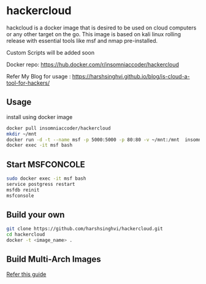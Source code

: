 # hackercloud
hackcloud is a docker image that is desired to be used on cloud computers or any other target on the go.
This image is based on kali linux rolling release with essential tools like msf and nmap pre-installed.

Custom Scripts will be added soon 

Docker repo: https://hub.docker.com/r/insomniaccoder/hackercloud

Refer My Blog for usage : https://harshsinghvi.github.io/blog/is-cloud-a-tool-for-hackers/
## Usage 
install using docker image
```bash
docker pull insomniaccoder/hackercloud
mkdir ~/mnt
docker run -d -t --name msf -p 5000:5000 -p 80:80 -v ~/mnt:/mnt  insomniaccoder/hackercloud
docker exec -it msf bash
```
## Start MSFCONCOLE
```bash 
sudo docker exec -it msf bash
service postgress restart 
msfdb reinit
msfconsole
```
## Build your own 
```bash
git clone https://github.com/harshsinghvi/hackercloud.git
cd hackercloud
docker -t <image_name> .
```
## Build Multi-Arch Images 
<a href="https://mirailabs.io/blog/multiarch-docker-with-buildx/"> Refer this guide </a>
